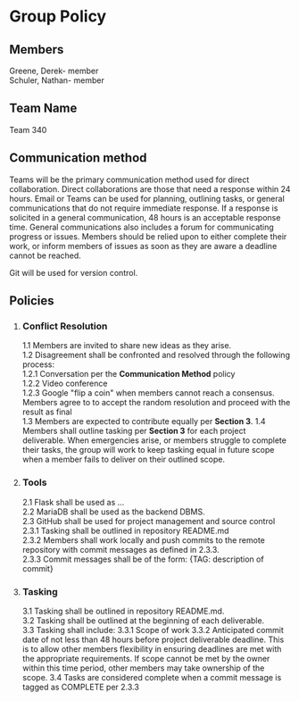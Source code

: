 # Group Policy
## Members

Greene, Derek- member  
Schuler, Nathan- member

## Team Name

Team 340

## Communication method

Teams will be the primary communication method used for direct collaboration. 
Direct collaborations are those that need a response within 24 hours. Email or 
Teams can be used for planning, outlining tasks, or general communications that 
do not require immediate response.  If a response is solicited in a general 
communication, 48 hours is an acceptable response time. General communications 
also includes a forum for communicating progress or issues.  Members should be 
relied upon to either complete their work, or inform members of issues as soon 
as they are aware a deadline cannot be reached.

Git will be used for version control. 

## Policies

1. ### Conflict Resolution  

    1.1  Members are invited to share new ideas as they arise.  
    1.2  Disagreement shall be confronted and resolved through the following 
    process:  
        1.2.1  Conversation per the __Communication Method__ policy  
        1.2.2  Video conference  
        1.2.3  Google "flip a coin" when members cannot reach a consensus. 
        Members agree to to accept the random resolution and proceed with the 
        result as final  
    1.3 Members are expected to contribute equally per __Section 3__.
    1.4 Members shall outline tasking per __Section 3__ for each project deliverable. 
    When emergencies arise, or members struggle to complete their tasks, the 
    group will work to keep tasking equal in future scope when a member fails to 
    deliver on their outlined scope.

2. ### Tools  

    2.1 Flask shall be used as ...    <!--TODO: description of Flask function-->  
    2.2 MariaDB shall be used as the backend DBMS.  
    2.3 GitHub shall be used for project management and source control  
        2.3.1 Tasking shall be outlined in repository README.md  
        2.3.2 Members shall work locally and push commits to the remote 
        repository with commit messages as defined in 2.3.3.  
        2.3.3 Commit messages shall be of the form: {TAG: description of commit}
        <!--
         TODO: I think it would be beneficial to allow commit messages 
         Demonstrate the completeness of task.  If a task is incomplete due to 
         confusion or a problem that a member is struggling to solve, the commit 
         message should convey this to inform other members of the issue.  
         I'm thinking of using TAGS in the form of:
            COMPLETE: description of completed work
            INCOMPLETE: description of completeness and specifics as to issue 
            resulting in INCOMPLETE. ie confusion, struggling with implementation, 
            need help with, falling behind ect. A commit message using this tag 
            can also add a little detail about planned method for resolution 
            such as researching ED, ect.
            IN-PROCESS: commit for collaboration which is safe to fetch. Not 
            Necessarily due to issues, struggling, or needing help, rather to 
            support other ongoing work while further implementation details are 
            getting added/worked on.
        -->

3. ### Tasking

    3.1 Tasking shall be outlined in repository README.md.  
    3.2 Tasking shall be outlined at the beginning of each deliverable.  
    3.3 Tasking shall include:
    3.3.1 Scope of work
    3.3.2 Anticipated commit date of not less than 48 hours before project 
    deliverable deadline. This is to allow other members flexibility in ensuring 
    deadlines are met with the appropriate requirements. If scope cannot be met 
    by the owner within this time period, other members may take ownership of 
    the scope.
    3.4 Tasks are considered complete when a commit message is tagged as 
    COMPLETE per 2.3.3 <!--TODO: check section once draft is complete-->
    
<!--
Members shall use Flask and MariaDB for the backend tech stack. Members are 
invited to share new ideas as they arise. If a disagreement arises related to 
the project, members shall video conference share screen and google “flip a coin”. 
The winner’s idea will be the one the group proceeds with for a given disagreement. 
This project will be managed using GitHub. 

Members will create their own local copy of the repository to make changes and 
additions to and commit to remote repository. Members will  determine which tasks 
each will work on and will keep a log of current and completed progress assignments 
in the README.md file of the remote GitHub repo. If a member is confused about 
what to do, they should first view their agreed upon task(s) in the README.md 
file. If still confused, member should reach out to the other member with questions. 
In addition, members should utilize the ed discussion to find answers to common 
questions and issues that others may have already provided resolutions for. 
If a team member does not hear back from the other team member within 48 hours, 
send an email to follow up. If unable to reach team member after a period of 48 
hours with a due date within 48 hours, member may “take-over” assignments of 
other member to ensure they are either completed and free from bugs errors by 
the due date. If a team member falls behind on their portion of the work, let 
the other team member know as soon as they know they will fall behind. At the 
very least, members will notify each other within 24 hours if they fall behind 
or think they will fall behind. This ensures that members can adequately assess 
the amount of work that needs to be completed by each due date. Emergencies may 
arise and in such case, members may request to make up for not contributing as 
much one week by contributing more another week. In the case of an emergency, 
members are expected to notify the other member as soon as possible (within 24 hours). 
Both teammates are expected to contribute equally. If a team member fails to 
contribute sufficiently the other member may complete the work for them to 
ensure it is finished by the due date. In such cases, the member who failed to 
contribute sufficiently, may contribute more work in future weeks if the other 
member desires. 
-->

